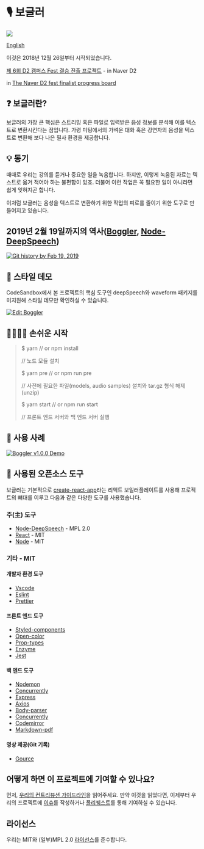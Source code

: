 # 🎙 보글러

![](https://travis-ci.org/teamthesol/boggler.svg?branch=master)

[English](README.md)

이것은 2018년 12월 26일부터 시작되었습니다.

[제 6회 D2 캠퍼스 Fest 결승 진출 프로젝트](https://github.com/D2CampusFest/6th) - in Naver D2

in [The Naver D2 fest finalist progress board](https://d2campusfest6th-2019.herokuapp.com/)

## ❓ 보글러란?

보글러의 가장 큰 핵심은 스트리밍 혹은 파일로 입력받은 음성 정보를 분석해 이를 텍스트로 변환시킨다는 점입니다. 가령 미팅에서의 가벼운 대화 혹은 강연자의 음성을 텍스트로 변환해 보다 나은 필사 환경을 제공합니다.

## 💡 동기

때때로 우리는 강의를 듣거나 중요한 일을 녹음합니다. 하지만, 이렇게 녹음된 자료는 텍스트로 옮겨 적어야 하는 불편함이 있죠. 더불어 이런 작업은 꼭 필요한 일이 아니라면 쉽게 잊혀지곤 합니다.

이처럼 보글러는 음성을 텍스트로 변환하기 위한 작업의 피로를 줄이기 위한 도구로 만들어지고 있습니다.

## 2019년 2월 19일까지의 역사([Boggler](https://github.com/teamthesol/boggler), [Node-DeepSpeech](https://github.com/teamthesol/node-DeepSpeech))

[![Git history by Feb 19, 2019](https://img.youtube.com/vi/dg_y28mKTMU/0.jpg)](https://www.youtube.com/watch?v=dg_y28mKTMU&feature=youtu.be)

## 💅 스타일 데모

CodeSandbox에서 본 프로젝트의 핵심 도구인 deepSpeech와 waveform 패키지를 미지원해 스타일 데모만 확인하실 수 있습니다.

[![Edit Boggler](https://codesandbox.io/static/img/play-codesandbox.svg)](https://codesandbox.io/s/6n2orxr5yz)

## 🏃‍♂️🏃‍♀️ 손쉬운 시작

> \$ yarn // or npm install
>
> // 노드 모듈 설치
>
> \$ yarn pre // or npm run pre
>
> // 사전에 필요한 파일(models, audio samples) 설치와 tar.gz 형식 해제(unzip)
>
> \$ yarn start // or npm run start
>
> // 프론트 엔드 서버와 백 엔드 서버 실행

## 🚀 사용 사례

[![Boggler v1.0.0 Demo](https://img.youtube.com/vi/Hin_oocK4Kc/0.jpg)](https://www.youtube.com/watch?v=Hin_oocK4Kc&feature=youtu.be)

## 🔧 사용된 오픈소스 도구

보글러는 기본적으로 [create-react-app](https://github.com/facebook/create-react-app)라는 리액트 보일러플레이트를 사용해 프로젝트의 뼈대를 이루고 다음과 같은 다양한 도구를 사용했습니다.

### 주(主) 도구

- [Node-DeepSpeech](https://github.com/teamthesol/ndoe-DeepSpeech) - MPL 2.0
- [React](https://github.com/facebook/react) - MIT
- [Node](https://github.com/nodejs/node) - MIT

### 기타 - MIT

#### 개발자 환경 도구

- [Vscode](https://github.com/Microsoft/vscode)
- [Eslint](https://github.com/eslint/eslint)
- [Prettier](https://github.com/prettier/prettier)

#### 프론트 엔드 도구

- [Styled-components](https://github.com/styled-components/styled-components)
- [Open-color](https://github.com/yeun/open-color)
- [Prop-types](https://github.com/facebook/prop-types)
- [Enzyme](https://airbnb.io/enzyme/)
- [Jest](https://jest-bot.github.io/jest/)

#### 백 엔드 도구

- [Nodemon](https://github.com/remy/nodemon)
- [Concurrently](https://github.com/kimmobrunfeldt/concurrently)
- [Express](https://github.com/expressjs/express)
- [Axios](https://github.com/axios/axios)
- [Body-parser](https://github.com/expressjs/body-parser)
- [Concurrently](https://github.com/kimmobrunfeldt/concurrently#readme)
- [Codemirror](https://codemirror.net/)
- [Markdown-pdf](https://github.com/alanshaw/markdown-pdf)

#### 영상 제공(Git 기록)

- [Gource](https://gource.io/)

## 어떻게 하면 이 프로젝트에 기여할 수 있나요?

먼저, [우리의 컨트리뷰션 가이드라인](CONTRIBUTING.md)을 읽어주세요. 만약 이것을 읽었다면, 이제부터 우리의 프로젝트에 [이슈](https://github.com/teamthesol/boggler/issues)를 작성하거나 [풀리퀘스트](https://github.com/teamthesol/boggler/pulls)를 통해 기여하실 수 있습니다.

## 라이선스

우리는 MIT와 (일부)MPL 2.0 [라이선스](LICENSE)를 준수합니다.
